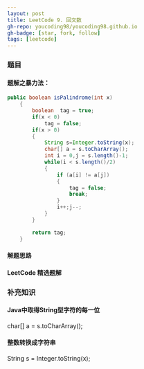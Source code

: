 ```yaml
---
layout: post
title: LeetCode 9. 回文数 
gh-repo: youcoding98/youcoding98.github.io
gh-badge: [star, fork, follow]
tags: [leetcode]
---
```


###  题目  

####  题解之暴力法：

```java
public boolean isPalindrome(int x)
    {
        boolean  tag = true;
        if(x < 0)
            tag = false;
        if(x > 0)
        {
            String s=Integer.toString(x);
            char[] a = s.toCharArray();
            int i = 0,j = s.length()-1;
            while(i < s.length()/2)
            {
                if (a[i] != a[j])
                {
                    tag = false;
                    break;
                }
                i++;j--;
            }
        }

        return tag;
    }
```
#### 解题思路


#### LeetCode 精选题解


### 补充知识
#### Java中取得String型字符的每一位
char[] a = s.toCharArray();
#### 整数转换成字符串
String s = Integer.toString(x);
